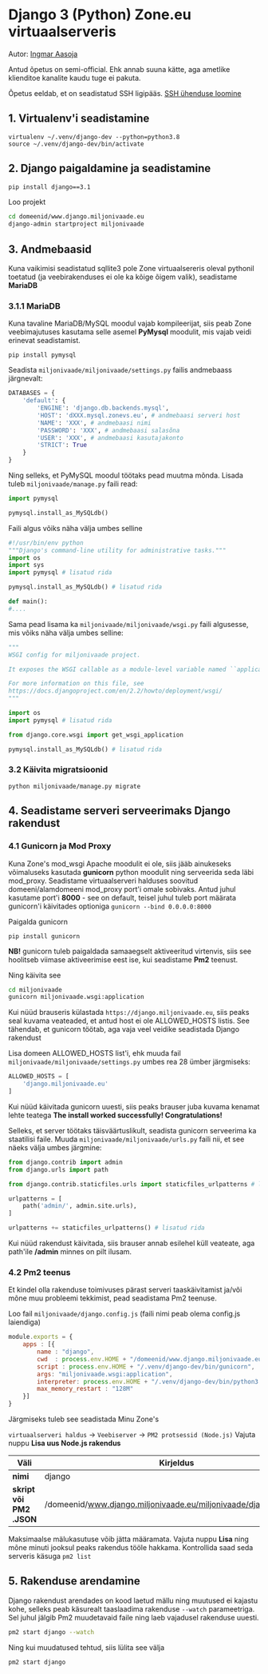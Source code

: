 # Django 3 (Python) Zone.eu virtuaalserveris

Autor: [Ingmar Aasoja](https://github.com/ybr-nx) 

Antud õpetus on semi-official. Ehk annab suuna kätte, aga ametlike klienditoe kanalite kaudu tuge ei pakuta.

Õpetus eeldab, et on seadistatud SSH ligipääs. [SSH ühenduse loomine](https://help.zone.eu/kb/ssh-uhenduse-loomine/)

## 1. Virtualenv'i seadistamine

```
virtualenv ~/.venv/django-dev --python=python3.8
source ~/.venv/django-dev/bin/activate
```

## 2. Django paigaldamine ja seadistamine

```sh
pip install django==3.1
```

Loo projekt
```sh
cd domeenid/www.django.miljonivaade.eu
django-admin startproject miljonivaade
```

## 3. Andmebaasid

Kuna vaikimisi seadistatud sqllite3 pole Zone virtuaalsereris oleval pythonil toetatud (ja veebirakenduses ei ole ka kõige õigem valik), seadistame **MariaDB**

### 3.1.1 MariaDB

Kuna tavaline MariaDB/MySQL moodul vajab kompileerijat, siis peab Zone veebimajutuses kasutama selle asemel **PyMysql** moodulit, mis vajab veidi erinevat seadistamist. 

```
pip install pymysql
```

Seadista `miljonivaade/miljonivaade/settings.py` failis andmebaass järgnevalt:

```py
DATABASES = {
    'default': {
        'ENGINE': 'django.db.backends.mysql',
        'HOST': 'dXXX.mysql.zonevs.eu', # andmebaasi serveri host
        'NAME': 'XXX', # andmebaasi nimi
        'PASSWORD': 'XXX', # andmebaasi salasõna
        'USER': 'XXX', # andmebaasi kasutajakonto
        'STRICT': True
    }
}
```

Ning selleks, et PyMySQL moodul töötaks pead muutma mõnda. Lisada tuleb `miljonivaade/manage.py` faili read:

```py
import pymysql

pymysql.install_as_MySQLdb()
```

Faili algus võiks näha välja umbes selline

```py
#!/usr/bin/env python
"""Django's command-line utility for administrative tasks."""
import os
import sys
import pymysql # lisatud rida

pymysql.install_as_MySQLdb() # lisatud rida

def main():
#....
```

Sama pead lisama ka `miljonivaade/miljonivaade/wsgi.py` faili algusesse, mis võiks näha välja umbes selline:

```py
"""
WSGI config for miljonivaade project.

It exposes the WSGI callable as a module-level variable named ``application``.

For more information on this file, see
https://docs.djangoproject.com/en/2.2/howto/deployment/wsgi/
"""

import os
import pymysql # lisatud rida

from django.core.wsgi import get_wsgi_application

pymysql.install_as_MySQLdb() # lisatud rida


```

### 3.2 Käivita migratsioonid

```
python miljonivaade/manage.py migrate
```

## 4. Seadistame serveri serveerimaks Django rakendust

### 4.1 Gunicorn ja Mod Proxy
Kuna Zone's mod_wsgi Apache moodulit ei ole, siis jääb ainukeseks võimaluseks kasutada **gunicorn** python moodulit ning serveerida seda läbi mod_proxy. Seadistame virtuaalserveri halduses soovitud domeeni/alamdomeeni mod_proxy port'i omale sobivaks. Antud juhul kasutame port'i **8000** - see on default, teisel juhul tuleb port määrata gunicorn'i käivitades optioniga `gunicorn --bind 0.0.0.0:8000`

Paigalda gunicorn

```
pip install gunicorn
```

**NB!** gunicorn tuleb paigaldada samaaegselt aktiveeritud virtenvis, siis see hoolitseb viimase aktiveerimise eest ise, kui seadistame **Pm2** teenust.

Ning käivita see
```sh
cd miljonivaade
gunicorn miljonivaade.wsgi:application
```

Kui nüüd brauseris külastada `https://django.miljonivaade.eu`, siis peaks seal kuvama veateaded, et antud host ei ole ALLOWED_HOSTS listis. See tähendab, et gunicorn töötab, aga vaja veel veidike seadistada Django rakendust

Lisa domeen ALLOWED_HOSTS list'i, ehk muuda fail `miljonivaade/miljonivaade/settings.py` umbes rea 28 ümber järgmiseks:

```py
ALLOWED_HOSTS = [
    'django.miljonivaade.eu'
]
```

Kui nüüd käivitada gunicorn uuesti, siis peaks brauser juba kuvama kenamat lehte teatega **The install worked successfully! Congratulations!**

Selleks, et server töötaks täisväärtuslikult, seadista gunicorn serveerima ka staatilisi faile. Muuda `miljonivaade/miljonivaade/urls.py` faili nii, et see näeks välja umbes järgmine:

```py
from django.contrib import admin
from django.urls import path

from django.contrib.staticfiles.urls import staticfiles_urlpatterns # lisatud rida

urlpatterns = [
    path('admin/', admin.site.urls),
]

urlpatterns += staticfiles_urlpatterns() # lisatud rida
```

Kui nüüd rakendust käivitada, siis brauser annab esilehel küll veateate, aga path'ile **/admin** minnes on pilt ilusam. 

### 4.2 Pm2 teenus

Et kindel olla rakenduse toimivuses pärast serveri taaskäivitamist ja/või mõne muu probleemi tekkimist, pead seadistama Pm2 teenuse.

Loo fail `miljonivaade/django.config.js` (faili nimi peab olema config.js laiendiga)

```js
module.exports = {
    apps : [{
        name : "django",
        cwd  : process.env.HOME + "/domeenid/www.django.miljonivaade.eu/miljonivaade",
        script : process.env.HOME + "/.venv/django-dev/bin/gunicorn",
        args: "miljonivaade.wsgi:application",
        interpreter: process.env.HOME + "/.venv/django-dev/bin/python3.8",
        max_memory_restart : "128M"
    }]
}
```

Järgmiseks tuleb see seadistada Minu Zone's

`virtuaalserveri haldus` -> `Veebiserver` -> `PM2 protsessid (Node.js)` 
Vajuta nuppu **Lisa uus Node.js rakendus**

| Väli | Kirjeldus | 
| --- | --- |
| **nimi** | django |
| **skript või PM2 .JSON** | /domeenid/www.django.miljonivaade.eu/miljonivaade/django.config.js |

Maksimaalse mälukasutuse võib jätta määramata. Vajuta nuppu **Lisa** ning mõne minuti jooksul peaks rakendus tööle hakkama. Kontrollida saad seda serveris käsuga `pm2 list`

## 5. Rakenduse arendamine

Django rakendust arendades on kood laetud mällu ning muutused ei kajastu kohe, selleks peab käsurealt taaslaadima rakenduse `--watch` parameetriga. Sel juhul jälgib Pm2 muudetavaid faile ning laeb vajadusel rakenduse uuesti.

```sh
pm2 start django --watch
```

Ning kui muudatused tehtud, siis lülita see välja
```sh
pm2 start django
```